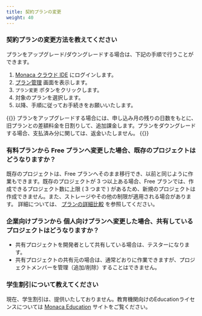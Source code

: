 ```yaml
---
title: 契約プランの変更
weight: 40
---
```


### 契約プランの変更方法を教えてください

プランをアップグレード/ダウングレードする場合は、下記の手順で行うことができます。

1.  [Monaca クラウド IDE](https://monaca.mobi/ja/login) にログインします。
2.  [プラン管理](https://monaca.mobi/ja/plan/manage) 画面を表示します。
3.  `プラン変更` ボタンをクリックします。
4.  対象のプランを選択します。
5.  以降、手順に従ってお手続きをお願いいたします。

{{<note>}}
プランをアップグレードする場合には、申し込み月の残りの日数をもとに、旧プランとの差額料金を日割りして、追加課金します。プランをダウングレードする場合、支払済み分に関しては、返金いたしません。
{{</note>}}

### 有料プランから Free プランへ変更した場合、既存のプロジェクトはどうなりますか？

既存のプロジェクトは、Free
プランへそのまま移行でき、以前と同じように作業もできます。既存のプロジェクトが
3 つ以上ある場合、Free プランでは、作成できるプロジェクト数に上限 ( 3
つまで )
があるため、新規のプロジェクトは作成できません。また、ストレージやその他の制限が適用される場合があります。
詳細については、
[プランの詳細比較](https://ja.monaca.io/pricing-detail.html)
を参照してください。

### 企業向けプランから 個人向けプランへ変更した場合、共有しているプロジェクトはどうなりますか？

-   共有プロジェクトを開発者として共有している場合は、テスターになります。
-   共有プロジェクトの共有元の場合は、通常どおりに作業できますが、プロジェクトメンバーを管理（追加/削除）することはできません。

### 学生割引について教えてください

現在、学生割引は、提供いたしておりません。教育機関向けのEducationライセンスについては [Monaca Education](https://edu.monaca.io/) サイトをご覧ください。

